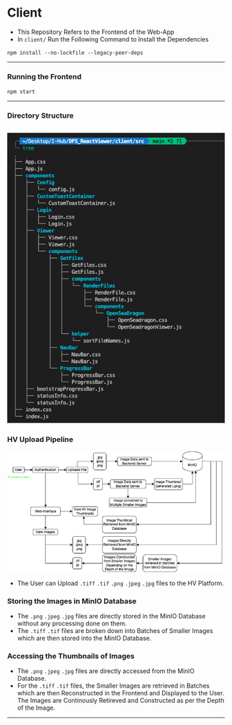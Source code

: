 # Client
- This Repository Refers to the Frontend of the Web-App
- In `client/` Run the Following Command to Install the Dependencies
```
npm install --no-lockfile --legacy-peer-deps
```
---


### Running the Frontend
```
npm start
```
---

### Directory Structure
![](./Images/Directory_Structure.png)
---

### HV Upload Pipeline
![](./Images/HV_Upload_Pipeline.png)
- The User can Upload `.tiff` `.tif` `.png` `.jpeg` `.jpg` files to the HV Platform.

### Storing the Images in MinIO Database
- The `.png` `.jpeg` `.jpg` files are directly stored in the MinIO Database without any processing done on them.
- The `.tiff` `.tif` files are broken down into Batches of Smaller Images which are then stored into the MinIO Database.

### Accessing the Thumbnails of Images
- The `.png` `.jpeg` `.jpg` files are directly accessed from the MinIO Database.
- For the `.tiff` `.tif` files, the Smaller Images are retrieved in Batches which are then Reconstructed in the Frontend and Displayed to the User. The Images are Continously Retireved and Constructed as per the Depth of the Image.
---

